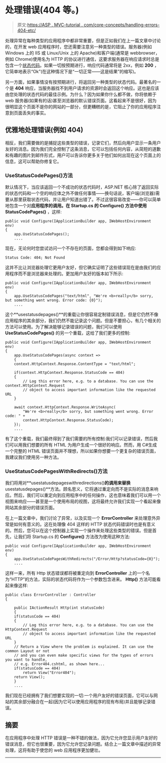 # 处理错误(404 等。)

> 原文:[https://ASP . MVC-tutorial . com/core-concepts/handling-errors-404-etc/](https://asp.mvc-tutorial.com/core-concepts/handling-errors-404-etc/)

处理异常在每种类型的应用程序中都非常重要，但是正如我们在上一篇文章中讨论的，在开发 web 应用程序时，您还需要注意另一种类型的错误。服务器(例如 Windows 上的 IIS 或 Linux/Unix 上的 Apache)和客户端(通常是 webbrowser，例如 Chrome)使用名为 HTTP 的协议进行通信，这要求服务器在响应请求时总是包含一个[状态代码](https://en.wikipedia.org/wiki/List_of_HTTP_status_codes)。如果一切按预期进行，响应代码通常将是 2xx，例如 **200** ，它简单地表示“Ok”(在这种情况下是“一切正常——这是结果”的缩写)。

另一方面，如果事情没有按预期进行，将返回另一种类型的状态代码。最著名的一个是 **404** 响应，当服务器找不到用户请求的资源时会返回这个响应。这也是应该由您处理的状态代码的最佳示例。为什么？因为如果你什么都不做，你将依赖于 web 服务器(如果有的话)甚至浏览器的默认错误页面。这看起来不是很好，因为很明显这个页面不是你的网站的一部分，但更糟糕的是，它阻止了你的应用程序注意到页面丢失的事实。

## 优雅地处理错误(例如 404)

相反，我们需要做的是捕捉这些类型的错误，记录它们，然后向用户显示一条用户友好的消息。因为我们完全控制了这条消息，它可以包括任何内容，从简短的道歉和有趣的图片到邮件形式，用户可以告诉你更多关于他们如何出现在这个页面上的信息，这可以帮助你修复它。

### UseStatusCodePages()方法

默认情况下，当应该返回一个不成功的状态代码时，ASP.NET 核心除了返回实际的状态代码和一个空的响应体之外不做任何事情——换句话说，客户端(浏览器)需要从那里获取状态代码，并让用户知道出错了。不过这很容易改变——你可以简单地包含一个对**应用程序的调用。在 **Startup.cs** 的 **Configure()** 方法中使用 StatusCodePages()** ，这样:

<input type="hidden" name="IL_IN_ARTICLE">

```
public void Configure(IApplicationBuilder app, IWebHostEnvironment env)
{
    app.UseStatusCodePages();
    ....
```

现在，无论何时您尝试访问一个不存在的页面，您都会得到如下响应:

```
Status Code: 404; Not Found
```

这并不比让浏览器处理它更用户友好，但它确实证明了这些错误现在是由我们的应用程序而不是浏览器来处理的。更加用户友好的版本如下所示:

```
public void Configure(IApplicationBuilder app, IWebHostEnvironment env)
{
    app.UseStatusCodePages("text/html", "We're <b>really</b> sorry, but something went wrong. Error code: {0}");
    ....
```

这个**usestatusdepages()**的重载让你很容易定制错误消息，但是它仍然不像应用程序的其余部分，我们仍然不能记录这个问题。但是不要担心，有几个相关的方法可以使用。为了解决能够记录错误的问题，我们可以使用 **UseStatusCodePages()** 的另一个重载，这给了我们更多的控制:

```
public void Configure(IApplicationBuilder app, IWebHostEnvironment env)
{
    app.UseStatusCodePages(async context =>
    {
    context.HttpContext.Response.ContentType = "text/html";

    if(context.HttpContext.Response.StatusCode == 404)
    {
        // Log this error here, e.g. to a database. You can use the context.HttpContext.Request 
        // object to access important information like the requested URL
    }

    await context.HttpContext.Response.WriteAsync(
        "We're <b>really</b> sorry, but something went wrong. Error code: " +
        context.HttpContext.Response.StatusCode);
    });
    ....
```

有了这个重载，我们最终得到了我们需要的所有控制:我们可以记录错误，然后我们可以用我们想要的所有 HTML 为用户生成一个很好的响应。然而，用 C#生成一个完整的 HTML 错误页面并不理想，所以如果你想要一个更复杂的错误页面，我建议我们使用另一种方法。

### UseStatusCodePagesWithRedirects()方法

我们将用对**usestatusdepageswithredirections()**的调用来替换**usestatusdepages()**方法。顾名思义，它将通过重定向而不是实际的消息来响应。然后，我们可以重定向到应用程序中的任何操作，这也意味着我们可以用一个视图来响应——甚至是一个使用布局的视图，这将最终允许我们实现一个看起来像网站其余部分的错误页面。

在上一篇文章中，我们讨论了异常，以及实现一个 **ErrorController** 来处理意外异常是如何有意义的。这在处理像 404 这样的 HTTP 状态代码错误时也是有意义的。然后，您可以在这个控制器上实现一个操作来处理这些类型的错误。但是首先，让我们将 Startup.cs 的 **Configure()** 方法改为使用这种方法:

```
public void Configure(IApplicationBuilder app, IWebHostEnvironment env)
{
    app.UseStatusCodePagesWithRedirects("/Error/Http?statusCode={0}");
    ....
```

这样一来，所有 Http 状态错误都将被重定向到 **ErrorController** 上的一个名为“HTTP”的方法，实际的状态代码将作为一个参数包含进来。 **Http()** 方法可能看起来像这样:

```
public class ErrorController : Controller  
{  

    public IActionResult Http(int statusCode)  
    {  
    if(statusCode == 404)  
    {  
        // Log this error here, e.g. to a database. You can use the HttpContext.Request   
        // object to access important information like the requested URL  
    }  
    // Return a View where the problem is explained. It can use the common Layout or not  
    // and you can even make specific views for the types of errors you want to handle,  
    // e.g. Error404.cshtml, as shown here...  
    if(statusCode == 404)  
        return View("Error404");  
    return View();  
    }  
    ....
```

我们现在已经拥有了我们想要实现的一切:一个用户友好的错误页面，它可以与网站的其余部分融合在一起(因为它可以使用应用程序的现有布局)并且能够记录错误。

## 摘要

在应用程序中处理 HTTP 错误是一种不错的做法，因为它允许您显示用户友好的错误消息，但它也很重要，因为它允许您记录问题。结合上一篇文章中描述的异常处理，这将有助于使您的 web 应用程序更加健壮。

* * *